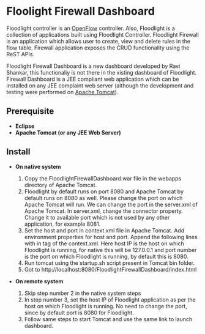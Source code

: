 # Floolight Firewall Dashboard

Floodlight controller is an [OpenFlow](https://www.opennetworking.org/sdn-resources/onf-specifications/openflow) controller. Also, Floodlight is a collection of applications built using Floodlight Controller. Floodlight Firewall is an application which allows user to create, view and delete rules in the flow table. Firewall application exposes the CRUD functionality using the ReST APIs.

Floodlight Firewall Dashboard is a new dashboard developed by Ravi Shankar, this functionaliy is not there in the xisting dashboard of Floodlight. Firewall Dashboard is a JEE compliant web application which can be installed on any JEE complaint web server (although the development and testing were performed on [Apache Tomcat](http://tomcat.apache.org/)).

## Prerequisite 

* **Eclipse**
* **Apache Tomcat (or any JEE Web Server)**

## Install
* **On native system**
	1.	Copy the FloodlightFirewallDashboard.war file in the webapps directory of Apache Tomcat.
	2.	Floodlight by default runs on port 8080 and Apache Tomcat by default runs on 8080 as well. Please change the port on which Apache Tomcat will run. We can change the port in the server.xml of Apache Tomcat. In server.xml, change the connector property. Change it to available port which is not used by any other application, for example 8081.
	3.	Set the host and port in context.xml file in Apache Tomcat. Add environment properties for host and port. Append the following lines with in <Context> tag of the context.xml. Here host IP is the host on which Floodlight is running, for native this will be 127.0.0.1 and port number is the port on which Floodlight is running, by default this is 8080.
	*<Environment name="floodlightHost" value="<host IP>" type="java.lang.String" override="false"/>*
	*<Environment name="floodlightPort" value="8080" type="java.lang.Integer" override="false"/>*
	4.	Run tomcat using the startup.sh script present in Tomcat bin folder.
	5.	Got to http://localhost:8080/FloodlightFirewallDashboard/index.html

* **On remote system**
	1.	Skip step number 2 in the native system steps
	2.	In step number 3, set the host IP of Floodlight application as per the host on which Floodlight is running. No need to change the port, since by default port is 8080 for Floodlight.
	3.	Follow same steps to start Tomcat and use the same link to launch dashboard.
